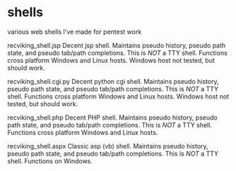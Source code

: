 # shells
various web shells I've made for pentest work

recviking_shell.jsp
Decent jsp shell. Maintains pseudo history, pseudo path state, and pseudo tab/path completions. This is *NOT* a TTY shell. Functions cross platform Windows and Linux hosts. Windows host not tested, but should work.

recviking_shell.cgi.py
Decent python cgi shell. Maintains pseudo history, pseudo path state, and pseudo tab/path completions. This is *NOT* a TTY shell. Functions cross platform Windows and Linux hosts. Windows host not tested, but should work.

recviking_shell.php
Decent PHP shell. Maintains pseudo history, pseudo path state, and pseudo tab/path completions. This is *NOT* a TTY shell. Functions cross platform Windows and Linux hosts.

recviking_shell.aspx
Classic asp (vb) shell. Maintains pseudo history, pseudo path state, and pseudo tab/path completions. This is *NOT* a TTY shell. Functions on Windows.
